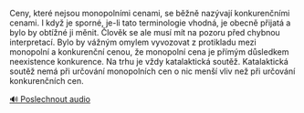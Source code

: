 
Ceny, které nejsou monopolními cenami, se běžně nazývají konkurenčními cenami. I když je sporné, je-li tato terminologie vhodná, je obecně přijatá a bylo by obtížné ji měnit. Člověk se ale musí mít na pozoru před chybnou interpretací. Bylo by vážným omylem vyvozovat z protikladu mezi monopolní a konkurenční cenou, že monopolní cena je přímým důsledkem neexistence konkurence. Na trhu je vždy katalaktická soutěž. Katalaktická soutěž nemá při určování monopolních cen o nic menší vliv než při určování konkurenčních cen.

[🔊 Poslechnout audio](/data/7-paragraphs/audio/chapter_57/para_005-Ceny-kter-nejsou-monopolnmi-cenami-se-bn-na.mp3)
